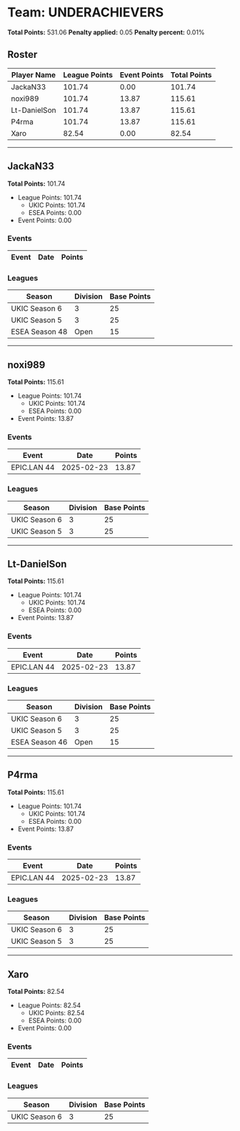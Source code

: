 # Team: UNDERACHIEVERS

**Total Points:** 531.06
**Penalty applied:** 0.05
**Penalty percent:** 0.01%

## Roster
| Player Name | League Points | Event Points | Total Points |
|-------------|--------------|--------------|-------------|
| JackaN33 | 101.74 | 0.00 | 101.74 |
| noxi989 | 101.74 | 13.87 | 115.61 |
| Lt-DanielSon | 101.74 | 13.87 | 115.61 |
| P4rma | 101.74 | 13.87 | 115.61 |
| Xaro | 82.54 | 0.00 | 82.54 |

---

## JackaN33

**Total Points:** 101.74

- League Points: 101.74
  - UKIC Points: 101.74
  - ESEA Points: 0.00
- Event Points: 0.00

### Events
| Event | Date | Points |
|-------|------|--------|
### Leagues
| Season | Division | Base Points |
|--------|----------|-------------|
| UKIC Season 6 | 3 | 25 |
| UKIC Season 5 | 3 | 25 |
| ESEA Season 48 | Open | 15 |
---

## noxi989

**Total Points:** 115.61

- League Points: 101.74
  - UKIC Points: 101.74
  - ESEA Points: 0.00
- Event Points: 13.87

### Events
| Event | Date | Points |
|-------|------|--------|
| EPIC.LAN 44 | 2025-02-23 | 13.87 |
### Leagues
| Season | Division | Base Points |
|--------|----------|-------------|
| UKIC Season 6 | 3 | 25 |
| UKIC Season 5 | 3 | 25 |
---

## Lt-DanielSon

**Total Points:** 115.61

- League Points: 101.74
  - UKIC Points: 101.74
  - ESEA Points: 0.00
- Event Points: 13.87

### Events
| Event | Date | Points |
|-------|------|--------|
| EPIC.LAN 44 | 2025-02-23 | 13.87 |
### Leagues
| Season | Division | Base Points |
|--------|----------|-------------|
| UKIC Season 6 | 3 | 25 |
| UKIC Season 5 | 3 | 25 |
| ESEA Season 46 | Open | 15 |
---

## P4rma

**Total Points:** 115.61

- League Points: 101.74
  - UKIC Points: 101.74
  - ESEA Points: 0.00
- Event Points: 13.87

### Events
| Event | Date | Points |
|-------|------|--------|
| EPIC.LAN 44 | 2025-02-23 | 13.87 |
### Leagues
| Season | Division | Base Points |
|--------|----------|-------------|
| UKIC Season 6 | 3 | 25 |
| UKIC Season 5 | 3 | 25 |
---

## Xaro

**Total Points:** 82.54

- League Points: 82.54
  - UKIC Points: 82.54
  - ESEA Points: 0.00
- Event Points: 0.00

### Events
| Event | Date | Points |
|-------|------|--------|
### Leagues
| Season | Division | Base Points |
|--------|----------|-------------|
| UKIC Season 6 | 3 | 25 |